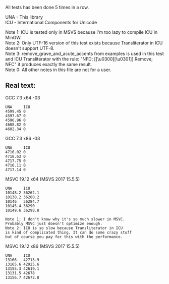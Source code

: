 All tests has been done 5 times in a row.

UNA - This library<br />
ICU - International Components for Unicode<br />

Note 1: ICU is tested only in MSVS because I'm too lazy to compile ICU in MinGW.<br />
Note 2: Only UTF-16 version of this test exists because Transliterator in ICU doesn't support UTF-8.<br />
Note 3: remove_grave_and_acute_accents from examples is used in this test and ICU Transliterator with the rule: "NFD; [[\u0300][\u0301]] Remove; NFC" it produces exactly the same result.<br />
Note 0: All other notes in this file are not for a user.<br />

## Real text:

GCC 7.3 x64 -03
```
UNA     ICU
4599.45 0
4597.67 0
4596.96 0
4608.82 0
4602.34 0
```
GCC 7.3 x86 -03
```
UNA     ICU
4716.02 0
4718.63 0
4717.75 0
4716.11 0
4717.14 0
```
MSVC 19.12 x64 (MSVS 2017 15.5.5)
```
UNA     ICU
10148.2 36262.1
10138.2 36280.2
10146   36284.7
10145.4 36290
10149.6 36298.8

Note 1: I don't know why it's so much slower in MSVC.
Probably MSVC just doesn't optimize enough.
Note 2: ICU is so slow because Transliterator in ICU
is kind of complicated thing. It can do some crazy stuff
but of course you pay for this with the performance.
```
MSVC 19.12 x86 (MSVS 2017 15.5.5)
```
UNA     ICU
13166   42713.9
13165.6 42925.6
13155.3 42619.1
13131.5 42678
13156.7 42672.8
```

